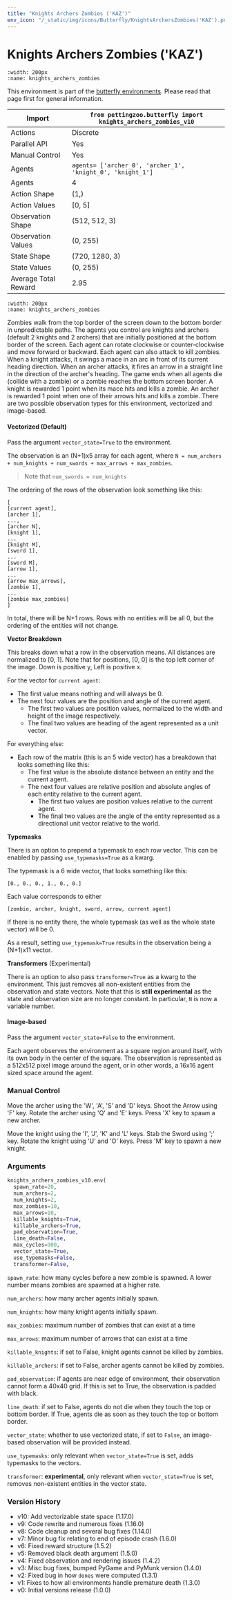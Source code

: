 ```yaml
---
title: "Knights Archers Zombies ('KAZ')"
env_icon: "/_static/img/icons/Butterfly/KnightsArchersZombies('KAZ').png"
---
```


# Knights Archers Zombies ('KAZ')

```{figure} butterfly_knights_archers_zombies.gif 
:width: 200px
:name: knights_archers_zombies
```

This environment is part of the <a href='..'>butterfly environments</a>. Please read that page first for general information.

| Import               | `from pettingzoo.butterfly import knights_archers_zombies_v10` |
|----------------------|----------------------------------------------------------------|
| Actions              | Discrete                                                       |
| Parallel API         | Yes                                                            |
| Manual Control       | Yes                                                            |
| Agents               | `agents= ['archer_0', 'archer_1', 'knight_0', 'knight_1']`     |
| Agents               | 4                                                              |
| Action Shape         | (1,)                                                           |
| Action Values        | [0, 5]                                                         |
| Observation Shape    | (512, 512, 3)                                                  |
| Observation Values   | (0, 255)                                                       |
| State Shape          | (720, 1280, 3)                                                 |
| State Values         | (0, 255)                                                       |
| Average Total Reward | 2.95                                                           |

```{figure} ../../_static/img/aec/butterfly_knights_archers_zombies_aec.svg
:width: 200px
:name: knights_archers_zombies
```

Zombies walk from the top border of the screen down to the bottom border in unpredictable paths. The agents you control are knights and archers (default 2 knights and 2 archers) that are initially positioned at the bottom border of the screen. Each agent can rotate clockwise or counter-clockwise and move forward or backward. Each agent can also attack to kill zombies. When a knight attacks, it swings a mace in an arc in front of its current heading direction. When an archer attacks, it fires an arrow in a straight line in the direction of the archer's heading. The game ends when all agents die (collide with a zombie) or a zombie reaches the bottom screen border. A knight is rewarded 1 point when its mace hits and kills a zombie. An archer is rewarded 1 point when one of their arrows hits and kills a zombie.
There are two possible observation types for this environment, vectorized and image-based.

#### Vectorized (Default)
Pass the argument `vector_state=True` to the environment.

The observation is an (N+1)x5 array for each agent, where `N = num_archers + num_knights + num_swords + max_arrows + max_zombies`.
> Note that `num_swords = num_knights`

The ordering of the rows of the observation look something like this:
```
[
[current agent],
[archer 1],
...,
[archer N],
[knight 1],
...
[knight M],
[sword 1],
...
[sword M],
[arrow 1],
...
[arrow max_arrows],
[zombie 1],
...
[zombie max_zombies]
]
```

In total, there will be N+1 rows. Rows with no entities will be all 0, but the ordering of the entities will not change.

**Vector Breakdown**

This breaks down what a row in the observation means. All distances are normalized to [0, 1].
Note that for positions, [0, 0] is the top left corner of the image. Down is positive y, Left is positive x.

For the vector for `current agent`:
- The first value means nothing and will always be 0.
- The next four values are the position and angle of the current agent.
  - The first two values are position values, normalized to the width and height of the image respectively.
  - The final two values are heading of the agent represented as a unit vector.

For everything else:
- Each row of the matrix (this is an 5 wide vector) has a breakdown that looks something like this:
  - The first value is the absolute distance between an entity and the current agent.
  - The next four values are relative position and absolute angles of each entity relative to the current agent.
    - The first two values are position values relative to the current agent.
    - The final two values are the angle of the entity represented as a directional unit vector relative to the world.

**Typemasks**

There is an option to prepend a typemask to each row vector. This can be enabled by passing `use_typemasks=True` as a kwarg.

The typemask is a 6 wide vector, that looks something like this:
```
[0., 0., 0., 1., 0., 0.]
```

Each value corresponds to either
```
[zombie, archer, knight, sword, arrow, current agent]
```

If there is no entity there, the whole typemask (as well as the whole state vector) will be 0.

As a result, setting `use_typemask=True` results in the observation being a (N+1)x11 vector.

**Transformers** (Experimental)

There is an option to also pass `transformer=True` as a kwarg to the environment. This just removes all non-existent entities from the observation and state vectors. Note that this is **still experimental** as the state and observation size are no longer constant. In particular, `N` is now a variable number.

#### Image-based
Pass the argument `vector_state=False` to the environment.

Each agent observes the environment as a square region around itself, with its own body in the center of the square. The observation is represented as a 512x512 pixel image around the agent, or in other words, a 16x16 agent sized space around the agent.

### Manual Control

Move the archer using the 'W', 'A', 'S' and 'D' keys. Shoot the Arrow using 'F' key. Rotate the archer using 'Q' and 'E' keys.
Press 'X' key to spawn a new archer.

Move the knight using the 'I', 'J', 'K' and 'L' keys. Stab the Sword using ';' key. Rotate the knight using 'U' and 'O' keys.
Press 'M' key to spawn a new knight.



### Arguments

``` python
knights_archers_zombies_v10.env(
  spawn_rate=20,
  num_archers=2,
  num_knights=2,
  max_zombies=10,
  max_arrows=10,
  killable_knights=True,
  killable_archers=True,
  pad_observation=True,
  line_death=False,
  max_cycles=900,
  vector_state=True,
  use_typemasks=False,
  transformer=False,
```

`spawn_rate`:  how many cycles before a new zombie is spawned. A lower number means zombies are spawned at a higher rate.

`num_archers`:  how many archer agents initially spawn.

`num_knights`:  how many knight agents initially spawn.

`max_zombies`: maximum number of zombies that can exist at a time

`max_arrows`: maximum number of arrows that can exist at a time

`killable_knights`:  if set to False, knight agents cannot be killed by zombies.

`killable_archers`:  if set to False, archer agents cannot be killed by zombies.

`pad_observation`:  if agents are near edge of environment, their observation cannot form a 40x40 grid. If this is set to True, the observation is padded with black.

`line_death`:  if set to False, agents do not die when they touch the top or bottom border. If True, agents die as soon as they touch the top or bottom border.

`vector_state`: whether to use vectorized state, if set to `False`, an image-based observation will be provided instead.

`use_typemasks`: only relevant when `vector_state=True` is set, adds typemasks to the vectors.

`transformer`: **experimental**, only relevant when `vector_state=True` is set, removes non-existent entities in the vector state.


### Version History

* v10: Add vectorizable state space (1.17.0)
* v9: Code rewrite and numerous fixes (1.16.0)
* v8: Code cleanup and several bug fixes (1.14.0)
* v7: Minor bug fix relating to end of episode crash (1.6.0)
* v6: Fixed reward structure (1.5.2)
* v5: Removed black death argument (1.5.0)
* v4: Fixed observation and rendering issues (1.4.2)
* v3: Misc bug fixes, bumped PyGame and PyMunk version (1.4.0)
* v2: Fixed bug in how `dones` were computed (1.3.1)
* v1: Fixes to how all environments handle premature death (1.3.0)
* v0: Initial versions release (1.0.0)
</div>
